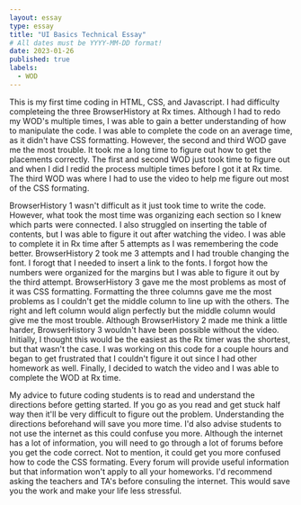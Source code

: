 ```yaml
---
layout: essay
type: essay
title: "UI Basics Technical Essay"
# All dates must be YYYY-MM-DD format!
date: 2023-01-26
published: true
labels:
  - WOD
---
```


<p>This is my first time coding in HTML, CSS, and Javascript. I had difficulty completeing the three BrowserHistory at Rx times. Although I had to redo my WOD's multiple times, I was able to gain a better understanding of how to manipulate the code. I was able to complete the code on an average time, as it didn't have CSS formatting. However, the second and third WOD gave me the most trouble. It took me a long time to figure out how to get the placements correctly. The first and second WOD just took time to figure out and when I did I redid the process multiple times before I got it at Rx time. The third WOD was where I had to use the video to help me figure out most of the CSS formating.</p>

<p>BrowserHistory 1 wasn't difficult as it just took time to write the code. However, what took the most time was organizing each section so I knew which parts were connected. I also struggled on inserting the table of contents, but I was able to figure it out after watching the video. I was able to complete it in Rx time after 5 attempts as I was remembering the code better. BrowserHistory 2 took me 3 attempts and I had trouble changing the font. I forogt that I needed to insert a link to the fonts. I forgot how the numbers were organized for the margins but I was able to figure it out by the third attempt. BrowserHistory 3 gave me the most problems as most of it was CSS formatting. Formatting the three columns gave me the most problems as I couldn't get the middle column to line up with the others. The right and left column would align perfectly but the middle column would give me the most trouble. Although BrowserHistory 2 made me think a little harder, BrowserHistory 3 wouldn't have been possible without the video. Initially, I thought this would be the easiest as the Rx timer was the shortest, but that wasn't the case. I was working on this code for a couple hours and began to get frustrated that I couldn't figure it out since I had other homework as well. Finally, I decided to watch the video and I was able to complete the WOD at Rx time. </p>

<p> My advice to future coding students is to read and understand the directions before getting started. If you go as you read and get stuck half way then it'll be very difficult to figure out the problem. Understanding the directions beforehand will save you more time. I'd also advise students to not use the internet as this could confuse you more. Although the internet has a lot of information, you will need to go through a lot of forums before you get the code correct. Not to mention, it could get you more confused how to code the CSS formating. Every forum will provide useful information but that information won't apply to all your homeworks. I'd recommend asking the teachers and TA's before consuling the internet. This would save you the work and make your life less stressful. </p>
